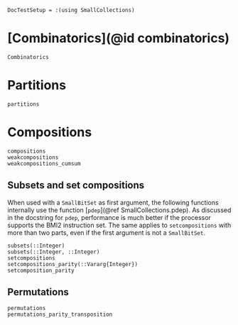 ```@meta
DocTestSetup = :(using SmallCollections)
```

# [Combinatorics](@id combinatorics)

```@docs
Combinatorics
```
# Partitions
```@docs
partitions
```

# Compositions
```@docs
compositions
weakcompositions
weakcompositions_cumsum
```

## Subsets and set compositions

When used with a `SmallBitSet` as first argument, the following functions internally use
the function [`pdep`](@ref SmallCollections.pdep).
As discussed in the docstring for `pdep`, performance is much better if the processor supports the BMI2 instruction set.
The same applies to `setcompositions` with more than two parts, even if the first argument is not a `SmallBitSet`.

```@docs
subsets(::Integer)
subsets(::Integer, ::Integer)
setcompositions
setcompositions_parity(::Vararg{Integer})
setcomposition_parity
```

## Permutations

```@docs
permutations
permutations_parity_transposition
```
